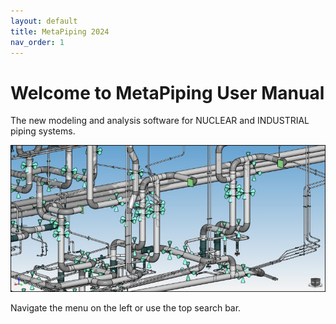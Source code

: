 ```yaml
---
layout: default
title: MetaPiping 2024
nav_order: 1
---
```


# Welcome to MetaPiping User Manual

The new modeling and analysis software for NUCLEAR and INDUSTRIAL piping systems.

![Logo](Images/Piping.jpg)

Navigate the menu on the left or use the top search bar.